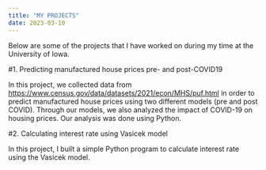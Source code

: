 ```yaml
---
title: "MY PROJECTS"
date: 2023-03-10
---
```


Below are some of the projects that I have worked on during my time at the University of Iowa.

#1. Predicting manufactured house prices pre- and post-COVID19 

In this project, we collected data from https://www.census.gov/data/datasets/2021/econ/MHS/puf.html in order to predict manufactured house prices using two different models (pre and post COVID). Through our models, we also analyzed the impact of COVID-19 on housing prices.
Our analysis was done using Python. 

#2. Calculating interest rate using Vasicek model 

In this project, I built a simple Python program to calculate interest rate using the Vasicek model.
